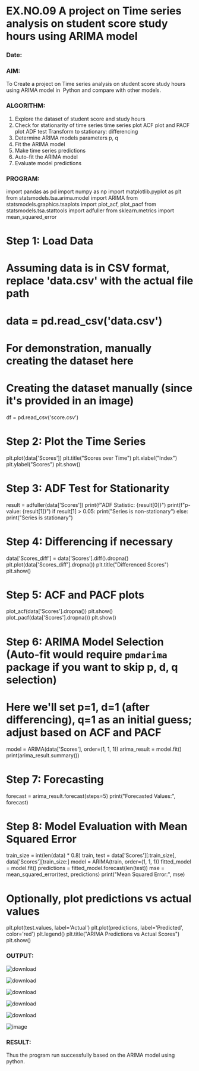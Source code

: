 # EX.NO.09        A project on Time series analysis on student score study hours using ARIMA model 
### Date: 

### AIM:
To Create a project on Time series analysis on student score study hours using ARIMA model in  Python and compare with other models.
### ALGORITHM:
1. Explore the dataset of student score and study hours 
2. Check for stationarity of time series time series plot
   ACF plot and PACF plot
   ADF test
   Transform to stationary: differencing
3. Determine ARIMA models parameters p, q
4. Fit the ARIMA model
5. Make time series predictions
6. Auto-fit the ARIMA model
7. Evaluate model predictions
### PROGRAM:
import pandas as pd
import numpy as np
import matplotlib.pyplot as plt
from statsmodels.tsa.arima.model import ARIMA
from statsmodels.graphics.tsaplots import plot_acf, plot_pacf
from statsmodels.tsa.stattools import adfuller
from sklearn.metrics import mean_squared_error

# Step 1: Load Data
# Assuming data is in CSV format, replace 'data.csv' with the actual file path
# data = pd.read_csv('data.csv')
# For demonstration, manually creating the dataset here
# Creating the dataset manually (since it's provided in an image)
df = pd.read_csv('score.csv')

# Step 2: Plot the Time Series
plt.plot(data['Scores'])
plt.title("Scores over Time")
plt.xlabel("Index")
plt.ylabel("Scores")
plt.show()

# Step 3: ADF Test for Stationarity
result = adfuller(data['Scores'])
print(f"ADF Statistic: {result[0]}")
print(f"p-value: {result[1]}")
if result[1] > 0.05:
    print("Series is non-stationary")
else:
    print("Series is stationary")

# Step 4: Differencing if necessary
data['Scores_diff'] = data['Scores'].diff().dropna()
plt.plot(data['Scores_diff'].dropna())
plt.title("Differenced Scores")
plt.show()

# Step 5: ACF and PACF plots
plot_acf(data['Scores'].dropna())
plt.show()
plot_pacf(data['Scores'].dropna())
plt.show()

# Step 6: ARIMA Model Selection (Auto-fit would require `pmdarima` package if you want to skip p, d, q selection)
# Here we'll set p=1, d=1 (after differencing), q=1 as an initial guess; adjust based on ACF and PACF

model = ARIMA(data['Scores'], order=(1, 1, 1))
arima_result = model.fit()
print(arima_result.summary())

# Step 7: Forecasting
forecast = arima_result.forecast(steps=5)
print("Forecasted Values:", forecast)

# Step 8: Model Evaluation with Mean Squared Error
train_size = int(len(data) * 0.8)
train, test = data['Scores'][:train_size], data['Scores'][train_size:]
model = ARIMA(train, order=(1, 1, 1))
fitted_model = model.fit()
predictions = fitted_model.forecast(len(test))
mse = mean_squared_error(test, predictions)
print("Mean Squared Error:", mse)

# Optionally, plot predictions vs actual values
plt.plot(test.values, label='Actual')
plt.plot(predictions, label='Predicted', color='red')
plt.legend()
plt.title("ARIMA Predictions vs Actual Scores")
plt.show()


### OUTPUT:
![download](https://github.com/user-attachments/assets/a2724231-f9b9-4c98-84c1-8ef7bf123f94)

![download](https://github.com/user-attachments/assets/0bf94de7-d44a-4264-8452-ec68916b902c)

![download](https://github.com/user-attachments/assets/458b8a13-eb10-4993-be77-f7bdf59871cf)

![download](https://github.com/user-attachments/assets/7970fa27-276b-414d-9b61-de37547a9057)

![download](https://github.com/user-attachments/assets/86240b74-af60-4fec-8420-9691e1d85b60)

![image](https://github.com/user-attachments/assets/217f403d-7e57-4b29-a11e-406717346756)


### RESULT:
Thus the program run successfully based on the ARIMA model using python.

